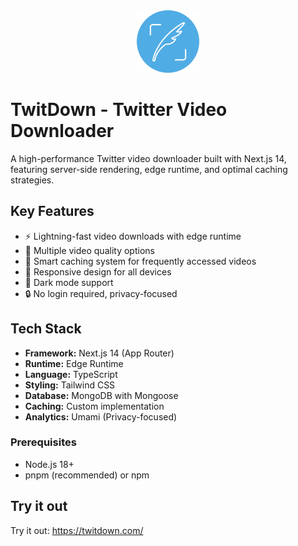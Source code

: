 <div align="center">
    <img src="./public/icons/apple-icon-180x180.png" alt="TwitDown Logo" width="100" height="100">
</div>

# TwitDown - Twitter Video Downloader

A high-performance Twitter video downloader built with Next.js 14, featuring server-side rendering, edge runtime, and optimal caching strategies.

## Key Features

- ⚡️ Lightning-fast video downloads with edge runtime
- 🎯 Multiple video quality options
- 💾 Smart caching system for frequently accessed videos
- 📱 Responsive design for all devices
- 🌙 Dark mode support
- 🔒 No login required, privacy-focused

## Tech Stack

- **Framework:** Next.js 14 (App Router)
- **Runtime:** Edge Runtime
- **Language:** TypeScript
- **Styling:** Tailwind CSS
- **Database:** MongoDB with Mongoose
- **Caching:** Custom implementation
- **Analytics:** Umami (Privacy-focused)

### Prerequisites

- Node.js 18+
- pnpm (recommended) or npm

## Try it out

Try it out: https://twitdown.com/
